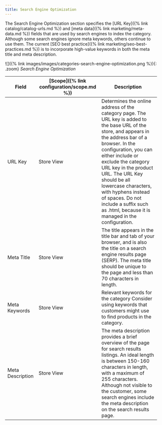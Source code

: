 ```yaml
---
title: Search Engine Optimization
---
```


The Search Engine Optimization section specifies the [URL Key]({% link catalog/catalog-urls.md %}) and [meta data]({% link marketing/meta-data.md %}) fields that are used by search engines to index the category. Although some search engines ignore meta keywords, others continue to use them. The current [SEO best practice]({% link marketing/seo-best-practices.md %}) is to incorporate high-value keywords in both the meta title and meta description.

![]({% link images/images/categories-search-engine-optimization.png %}){: .zoom}
*Search Engine Optimization*

|Field|[Scope]({% link configuration/scope.md %})|Description|
|--- |--- |--- |
|URL Key|Store View|Determines the online address of the category page. The URL key is added to the base URL of the store, and appears in the address bar of a browser. In the configuration, you can either include or exclude the category URL key in the product URL. The URL Key should be all lowercase characters, with hyphens instead of spaces. Do not include a suffix such as .html, because it is managed in the configuration.|
|Meta Title|Store View|The title appears in the title bar and tab of your browser, and is also the title on a search engine results page (SERP). The meta title should be unique to the page and less than 70 characters in length.|
|Meta Keywords|Store View|Relevant keywords for the category Consider using keywords that customers might use to find products in the category.|
|Meta Description|Store View|The meta description provides a brief overview of the page for search results listings. An ideal length is between 150-160 characters in length, with a maximum of 255 characters. Although not visible to the customer, some search engines include the meta description on the search results page.|
